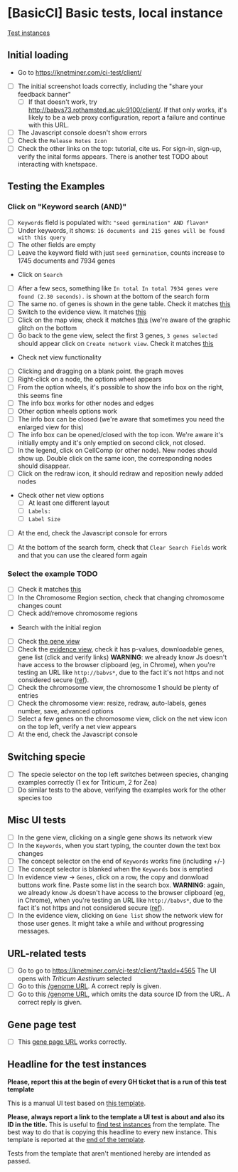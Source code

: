 # [BasicCI] Basic tests, local instance

[Test instances][TPLINST]

## Initial loading
* Go to https://knetminer.com/ci-test/client/
* [ ] The initial screenshot loads correctly, including the "share your feedback banner"
  * [ ] If that doesn't work, try http://babvs73.rothamsted.ac.uk:9100/client/. If that only works,
        it's likely to be a web proxy configuration, report a failure and continue with this URL.
* [ ] The Javascript console doesn't show errors
* [ ] Check the `Release Notes Icon`
* [ ] Check the other links on the top: tutorial, cite us. For sign-in, sign-up, verify the inital forms appears. There is another test TODO about interacting with knetspace.

## Testing the Examples

### Click on "Keyword search (AND)"
* [ ] `Keywords` field is populated with: `"seed germination" AND flavon*`
* [ ] Under keywords, it shows: `16 documents and 215 genes will be found with this query`
* [ ] The other fields are empty
* [ ] Leave the keyword field with just `seed germination`, counts increase to
      1745 documents and 7934 genes
* Click on `Search`
* [ ] After a few secs, something like `In total In total 7934 genes were found (2.30 seconds).` is
      shown at the bottom of the search form
* [ ] The same no. of genes is shown in the gene table. Check it matches [this](TODO)
* [ ] Switch to the evidence view. It matches [this](TODO)
* [ ] Click on the map view, check it matches [this](TODO) (we're aware of the 
      graphic glitch on the bottom
* [ ] Go back to the gene view, select the first 3 genes, `3 genes selected` should appear 
      click on `Create network view`. Check it matches [this](TODO)
* Check net view functionality
* [ ] Clicking and dragging on a blank point. the graph moves
* [ ] Right-click on a node, the options wheel appears
* [ ] From the option wheels, it's possible to show the info box on the right, this seems fine
* [ ] The info box works for other nodes and edges
* [ ] Other option wheels options work
* [ ] The info box can be closed (we're aware that sometimes you need the enlarged view for this)
* [ ] The info box can be opened/closed with the top icon. We're aware it's initially empty and it's only emptied on second click, not closed.
* [ ] In the legend, click on CellComp (or other node). New nodes should show up. Double click on the same icon, the corresponding nodes should disappear.
* [ ] Click on the redraw icon, it should redraw and reposition newly added nodes
* Check other net view options
  * [ ] At least one different layout
  * [ ] `Labels:`
  * [ ] `Label Size`
* [ ] At the end, check the Javascript console for errors
* [ ] At the bottom of the search form, check that `Clear Search Fields` work and that you can use the cleared form again


### Select the example TODO
* [ ] Check it matches [this](TODO)
* [ ] In the Chromosome Region section, check that changing chromosome changes count
* [ ] Check add/remove chromosome regions
* Search with the initial region
* [ ] Check [the gene view](TODO)
* [ ] Check the [evidence view](TODO), check it has p-values, downloadable genes, 
      gene list (click and verify links)
       **WARNING**: we already know Js doesn't have access to the browser clipboard (eg, in Chrome), when you're testing an URL like `http://babvs*`, due to the fact it's not https and not 
      considered secure ([ref](https://stackoverflow.com/questions/51805395)).
* [ ] Check the chromosome view, the chromosome 1 should be plenty of entries
* [ ] Check the chromosome view: resize, redraw, auto-labels, genes number, save, advanced options
* [ ] Select a few genes on the chromosome view, click on the net view icon on the top left, verify 
      a net view appears
* [ ] At the end, check the Javascript console
      
## Switching specie
* [ ] The specie selector on the top left switches between species, changing examples correctly
      (1 ex for Triticum, 2 for Zea)
* [ ] Do similar tests to the above, verifying the examples work for the other species too

## Misc UI tests
* [ ] In the gene view, clicking on a single gene shows its network view
* [ ] In the `Keywords`, when you start typing, the counter down the text box changes
* [ ] The concept selector on the end of `Keywords` works fine (including +/-)
* [ ] The concept selector is blanked when the `Keywords` box is emptied
* [ ] In evidence view -> `Genes`, click on a row, the copy and donwload buttons work fine.
      Paste some list in the search box. 
      **WARNING**: again, we already know Js doesn't have access to the browser clipboard (eg, in Chrome), when you're testing an URL like `http://babvs*`, due to the fact it's not https and not 
      considered secure ([ref](https://stackoverflow.com/questions/51805395)).
* [ ] In the evidence view, clicking on `Gene list` show the network view for those user genes.
      It might take a while and without progressing messages.

## URL-related tests
* [ ] Go to go to https://knetminer.com/ci-test/client/?taxId=4565
      The UI opens with *Triticum Aestivum* selected
* [ ] Go to this [/genome URL](https://knetminer.com/ci-test/ws/wheatknet-beta/genome?keyword=flowering%20FLC%20FT&list=TRP*,BRA*). A correct reply is given.
* [ ] Go to this [/genome URL](https://knetminer.com/ci-test/ws/genome?keyword=flowering%20FLC%20FT&list=TRP*,BRA*), which omits the data source ID from the URL. A correct reply is given.

## Gene page test
* [ ] This [gene page URL](http://localhost:8080/html/genepage.jsp?keywords="cold%20tolerance"&list=TPP1,TPP4,TPPE)  works correctly.



## Headline for the test instances

**Please, report this at the begin of every GH ticket that is a run of this test template**

This is a manual UI test based on [this template][TPLREF]. 

**Please, always report a link to the template a UI test is about and also its ID in the title.** This is useful to [find test instances][TPLINST] from the template. The best way to do that is copying this headline to every new instance. This template is reported at the [end of the template][TPLREF].

Tests from the template that aren't mentioned hereby are intended as passed.

[TPLREF]: https://github.com/Rothamsted/knetminer-testing/blob/v2/manual-ui-testing/ui-test-templates/basic-ci/README.md
[TPLINST]: https://github.com/Rothamsted/knetminer/issues?q=BasicCI
